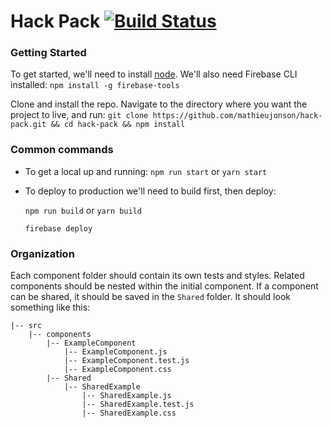 # Hack Pack [![Build Status](https://travis-ci.org/mathieujonson/hack-pack.svg?branch=master)](https://travis-ci.org/mathieujonson/hack-pack)

### Getting Started

To get started, we'll need to install [node](https://nodejs.org/en/download/).  We'll also need Firebase CLI installed:
  `npm install -g firebase-tools`

Clone and install the repo.  Navigate to the directory where you want the project to live, and run:
  `git clone https://github.com/mathieujonson/hack-pack.git && cd hack-pack && npm install`


### Common commands

- To get a local up and running:
  `npm run start` or `yarn start`

- To deploy to production we'll need to build first, then deploy:

  `npm run build` or `yarn build`

  `firebase deploy`

### Organization

Each component folder should contain its own tests and styles.  Related components should be nested within the initial component.  If a component can be shared, it should be saved in the `Shared` folder.  It should look something like this:

```
|-- src
    |-- components
        |-- ExampleComponent
            |-- ExampleComponent.js
            |-- ExampleComponent.test.js
            |-- ExampleComponent.css
        |-- Shared
            |-- SharedExample
                |-- SharedExample.js
                |-- SharedExample.test.js
                |-- SharedExample.css
```